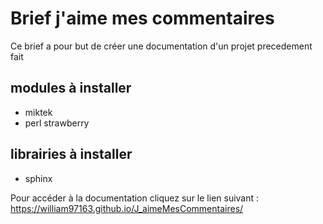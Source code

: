 # Brief j'aime mes commentaires 

Ce brief a pour but de créer une documentation d'un projet precedement fait 

## modules à installer 

- miktek 
- perl strawberry 

## librairies à installer 

- sphinx

Pour accéder à la documentation cliquez sur le lien suivant : https://william97163.github.io/J_aimeMesCommentaires/
